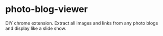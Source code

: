 # photo-blog-viewer
DIY chrome extension. Extract all images and links from any photo blogs and display like a slide show.
